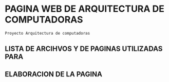 # PAGINA WEB DE ARQUITECTURA DE COMPUTADORAS
~~~
Proyecto Arquitectura de computadoras
~~~~

## LISTA DE ARCIHVOS Y DE PAGINAS UTILIZADAS PARA 
## ELABORACION DE LA PAGINA 
